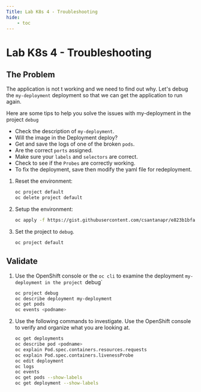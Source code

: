 ```yaml
---
Title: Lab K8s 4 - Troubleshooting
hide:
    - toc
---
```


# Lab K8s 4 - Troubleshooting

## The Problem

The application is not t working and we need to find out why. Let's debug the `my-deployment` deployment so that we can get the application to run again.

Here are some tips to help you solve the issues with my-deployment in the project `debug`

- Check the description of `my-deployment`.
- Will the image in the Deployment deploy?
- Get and save the logs of one of the broken `pods`.
- Are the correct `ports` assigned.
- Make sure your `labels` and `selectors` are correct.
- Check to see if the `Probes` are correctly working.
- To fix the deployment, save then modify the yaml file for redeployment.

1. Reset the environment:

    ```bash
    oc project default
    oc delete project default
    ```

2. Setup the environment:

    ```bash
    oc apply -f https://gist.githubusercontent.com/csantanapr/e823b1bfab24186a26ae4f9ec1ff6091/raw/1e2a0cca964c7b54ce3df2fc3fbf33a232511877/debugk8s-bad.yaml
    ```

3. Set the project to `debug`.

    ```bash
    oc project default
    ```

## Validate

1. Use the OpenShift console or the `oc cli` to examine the deployment `my-deployment in the project `debug`

    ```bash
    oc project debug
    oc describe deployment my-deployment
    oc get pods
    oc events <podname>
    ```

2. Use the following commands to investigate.  Use the OpenShift console to verify and organize what you are looking at.

    ```bash
    oc get deployments
    oc describe pod <podname>
    oc explain Pod.spec.containers.resources.requests
    oc explain Pod.spec.containers.livenessProbe
    oc edit deployment
    oc logs
    oc events
    oc get pods --show-labels
    oc get deployment --show-labels
    ```
